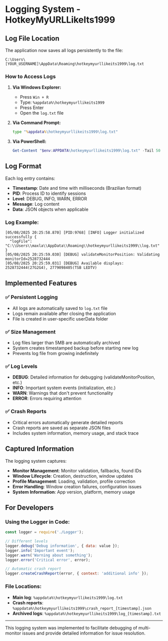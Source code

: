 # Logging System - HotkeyMyURLLikeIts1999

## Log File Location

The application now saves all logs persistently to the file:

```
C:\Users\[YOUR_USERNAME]\AppData\Roaming\hotkeymyurllikeits1999\log.txt
```

### How to Access Logs

1. **Via Windows Explorer:**
   - Press `Win + R`
   - Type: `%appdata%\hotkeymyurllikeits1999`
   - Press Enter
   - Open the `log.txt` file

2. **Via Command Prompt:**
   ```cmd
   type "%appdata%\hotkeymyurllikeits1999\log.txt"
   ```

3. **Via PowerShell:**
   ```powershell
   Get-Content "$env:APPDATA\hotkeymyurllikeits1999\log.txt" -Tail 50
   ```

## Log Format

Each log entry contains:
- **Timestamp**: Date and time with milliseconds (Brazilian format)
- **PID**: Process ID to identify sessions
- **Level**: DEBUG, INFO, WARN, ERROR
- **Message**: Log content
- **Data**: JSON objects when applicable

### Log Example:
```
[05/08/2025 20:25:58.870] [PID:9768] [INFO] Logger initialized successfully {
  "logFile": "C:\\Users\\maxla\\AppData\\Roaming\\hotkeymyurllikeits1999\\log.txt"
}
[05/08/2025 20:25:59.030] [DEBUG] validateMonitorPosition: Validating monitorId=2528732444
[05/08/2025 20:25:59.031] [DEBUG] Available displays: 2528732444(27G2G4), 2779098405(TSB LEDTV)
```

## Implemented Features

### ✅ Persistent Logging
- All logs are automatically saved to `log.txt` file
- Logs remain available after closing the application
- File is created in user-specific userData folder

### ✅ Size Management
- Log files larger than 5MB are automatically archived
- System creates timestamped backup before starting new log
- Prevents log file from growing indefinitely

### ✅ Log Levels
- **DEBUG**: Detailed information for debugging (validateMonitorPosition, etc.)
- **INFO**: Important system events (initialization, etc.)
- **WARN**: Warnings that don't prevent functionality
- **ERROR**: Errors requiring attention

### ✅ Crash Reports
- Critical errors automatically generate detailed reports
- Crash reports are saved as separate JSON files
- Includes system information, memory usage, and stack trace

## Captured Information

The logging system captures:
- **Monitor Management**: Monitor validation, fallbacks, found IDs
- **Window Lifecycle**: Creation, destruction, window updates
- **Profile Management**: Loading, validation, profile correction
- **Error Handling**: Window creation failures, configuration issues
- **System Information**: App version, platform, memory usage

## For Developers

### Using the Logger in Code:
```javascript
const logger = require('./Logger');

// Different levels
logger.debug('Debug information', { data: value });
logger.info('Important event');
logger.warn('Warning about something');
logger.error('Critical error', error);

// Automatic crash report
logger.createCrashReport(error, { context: 'additional info' });
```

### File Locations:
- **Main log**: `%appdata%\hotkeymyurllikeits1999\log.txt`
- **Crash reports**: `%appdata%\hotkeymyurllikeits1999\crash_report_[timestamp].json`
- **Archived logs**: `%appdata%\hotkeymyurllikeits1999\log_[timestamp].txt`

---

This logging system was implemented to facilitate debugging of multi-monitor issues and provide detailed information for issue resolution.